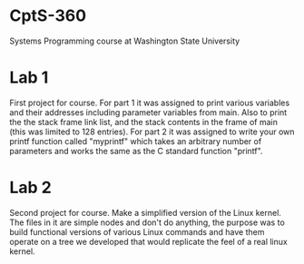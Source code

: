 # CptS-360
Systems Programming course at Washington State University

# Lab 1
First project for course. For part 1 it was assigned to print various variables and their addresses including parameter variables from main. Also to print the the stack frame link list, and the stack contents in the frame of main (this was limited to 128 entries). For part 2 it was assigned to write your own printf function called "myprintf" which takes an arbitrary number of parameters and works the same as the C standard function "printf".

# Lab 2
Second project for course. Make a simplified version of the Linux kernel. The files in it are simple nodes and don't do anything, the purpose was to build functional versions of various Linux commands and have them operate on a tree we developed that would replicate the feel of a real linux kernel. 
